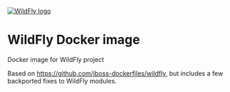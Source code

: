 [![WildFly logo](http://design.jboss.org/wildfly/logo/final/wildfly_logo_450px.png)](http://http://wildfly.org//)
# WildFly Docker image
Docker image for WildFly project

Based on https://github.com/jboss-dockerfiles/wildfly, but includes a few backported fixes to WildFly modules.
